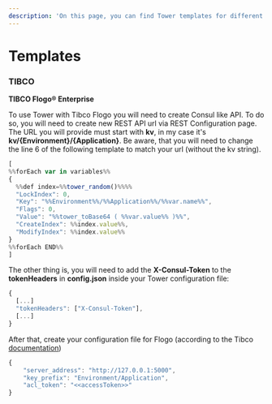 ```yaml
---
description: 'On this page, you can find Tower templates for different technologies'
---
```


# Templates

### TIBCO

**TIBCO Flogo® Enterprise**

To use Tower with Tibco Flogo you will need to create Consul like API. To do so, you will need to create new REST API url via REST Configuration page. The URL you will provide must start with **kv**, in my case it's **kv/{Environment}/{Application}**. Be aware, that you will need to change the line 6 of the following template to match your url \(without the kv string\).

```javascript
[
%%forEach var in variables%%
{
  %%def index=%%tower_random()%%%%
  "LockIndex": 0,
  "Key": "%%Environment%%/%%Application%%/%%var.name%%",
  "Flags": 0,
  "Value": "%%tower_toBase64 ( %%var.value%% )%%",
  "CreateIndex": %%index.value%%,
  "ModifyIndex": %%index.value%%
}
%%forEach END%%
]
```

The other thing is, you will need to add the **X-Consul-Token** to the **tokenHeaders** in **config.json** inside your Tower configuration file:

```javascript
{
  [...]
  "tokenHeaders": ["X-Consul-Token"],
  [...]
}
```

After that, create your configuration file for Flogo \(according to the Tibco [documentation](https://docs.tibco.com/pub/flogo/2.11.0/doc/html/GUID-F754BF12-0579-4D23-8531-96E25C2B45FF.html)\)

```javascript
{
    "server_address": "http://127.0.0.1:5000",
    "key_prefix": "Environment/Application",
    "acl_token": "<<accessToken>>"
}

```



